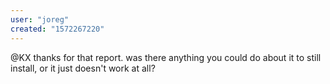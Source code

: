 ```yaml
---
user: "joreg"
created: "1572267220"
---
```


@KX thanks for that report. was there anything you could do about it to still install, or it just doesn't work at all?
